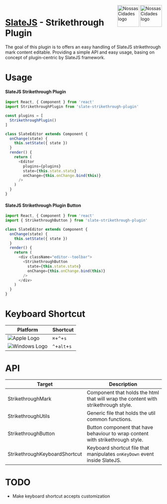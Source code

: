 <img src="https://www.psdmockups.com/wp-content/uploads/2016/07/slatejs-520x292.jpg" alt="Nossas Cidades logo" title="Nossas Cidades" align="right" height="70"/>
<img src="https://avatars2.githubusercontent.com/u/1479357?v=3&s=250" alt="Nossas Cidades logo" title="Nossas Cidades" align="right" height="70"/>

# [SlateJS](https://github.com/ianstormtaylor/slate) - Strikethrough Plugin
The goal of this plugin is to offers an easy handling of SlateJS strikethrough mark content editable. Providing a simple API and easy usage, basing on concept of plugin-centric by SlateJS framework.

# Usage

#### SlateJS Strikethrough Plugin
```js
import React, { Component } from 'react'
import StrikethroughPlugin from 'slate-strikethrough-plugin'

const plugins = [
  StrikethroughPlugin()
]

class SlateEditor extends Component {
  onChange(state) {
    this.setState({ state })
  }
  render() {
    return (
      <Editor
        plugins={plugins}
        state={this.state.state}
        onChange={this.onChange.bind(this)}
      />
    )
  }
}
```

#### SlateJS Strikethrough Plugin Button
```js
import React, { Component } from 'react'
import { StrikethroughButton } from 'slate-strikethrough-plugin'

class SlateEditor extends Component {
  onChange(state) {
    this.setState({ state })
  }
  render() {
    return (
      <div className="editor--toolbar">
        <StrikethroughButton
          state={this.state.state}
          onChange={this.onChange.bind(this)}
        />
      </div>
    )
  }
}
```

# Keyboard Shortcut

| Platform                 | Shortcut       |
|--------------------------|----------------|
| ![Apple Logo][apple]     | `⌘`+`^`+`s`    |
| ![Windows Logo][windows] | `^`+`alt`+`s`  |

# API

| Target                        | Description                                                                        |
|-------------------------------|------------------------------------------------------------------------------------|
| StrikethroughMark             | Component that holds the html that will wrap the content with strikethrough style. |
| StrikethroughUtils            | Generic file that holds the util common functions.                                 |
| StrikethroughButton           | Button component that have behaviour to wrap content with strikethrough style.     |
| StrikethroughKeyboardShortcut | Keyboard shortcut file that manipulates `onKeyDown` event inside SlateJS.          |

# TODO

- Make keyboard shortcut accepts customization

[apple]: https://cdn2.iconfinder.com/data/icons/designer-skills/128/apple-ios-system-platform-os-mac-linux-48.png
[windows]: https://cdn2.iconfinder.com/data/icons/designer-skills/128/windows-48.png

